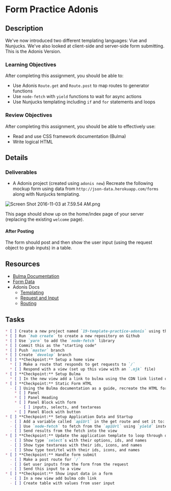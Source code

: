 # Form Practice Adonis

## Description

We've now introduced two different templating languages: Vue and Nunjucks.
We've also looked at client-side and server-side form submitting.
This is the Adonis Version.

### Learning Objectives

After completing this assignment, you should be able to:

* Use Adonis `Route.get` and `Route.post` to map routes to generator functions
* Use `node-fetch` with `yield` functions to wait for async actions
* Use Nunjucks templating including `if` and `for` statements and loops

### Review Objectives

After completing this assignment, you should be able to effectively use:

* Read and use CSS framework documentation (Bulma)
* Write logical HTML

## Details

### Deliverables

* A Adonis project (created using `adonis new`)
Recreate the following mockup form using data from `http://json-data.herokuapp.com/forms` along with Nunjucks templating.

![Screen Shot 2016-11-03 at 7.59.54 AM.png](https://tiy-learn-content.s3.amazonaws.com/f694e68e-Screen%20Shot%202016-11-03%20at%207.59.54%20AM.png)

This page should show up on the home/index page of your server (replacing the existing `welcome` page).

#### After Posting

The form should post and then show the user input (using the request object to grab inputs) in a table.

## Resources

* [Bulma Documentation](http://bulma.io/documentation/overview/start/)
* [Form Data](http://json-data.herokuapp.com/forms)
* Adonis Docs
  - [Templating](http://www.adonisjs.com/docs/3.1/templating)
  - [Request and Input](http://www.adonisjs.com/docs/3.1/request)
  - [Routing](http://www.adonisjs.com/docs/3.1/routing)

## Tasks

```md
* [ ] Create a new project named `19-template-practice-adonis` using the `adonis new` command
* [ ] Run `hub create` to create a new repository on Github
* [ ] Use `yarn` to add the `node-fetch` library
* [ ] Commit this as the "starting code"
* [ ] Push `master` branch
* [ ] Create `develop` branch
* [ ] **Checkpoint:** Setup a home view
  * [ ] Make a route that responds to get requests to `/`
  * [ ] Respond with a view (set up this view with an `.njk` file)
* [ ] **Checkpoint:** Setup Bulma
  * [ ] In the new view add a link to bulma using the CDN link listed on Bulma's website
* [ ] **Checkpoint:** Static Form HTML
  - [ ] Using the Bulma documentation as a guide, recreate the HTML for the form
    * [ ] Panel
    * [ ] Panel Heading
    * [ ] Panel Block with form
      - [ ] inputs, selects, and textareas
    * [ ] Panel Block with button
* [ ] **Checkpoint:** Setup Application Data and Startup
  - [ ] Add a variable called `apiUrl` in the get route and set it to: `http://json-data.herokuapp.com/forms`
  - [ ] Use `node-fetch` to fetch from the `apiUrl` using `yield` instead of `.then` chaining
  - [ ] Send results from the fetch into the view
* [ ] **Checkpoint:** Update the application template to loop through data fetched
  - [ ] Show type `select`s with their options, ids, and names
  - [ ] Show type textareas with their ids, icons, and names
  - [ ] Show type text/tel with their ids, icons, and names
* [ ] **Checkpoint:** Handle form submit
  - [ ] Make a post route for `/`
  - [ ] Get user inputs from the form from the request
  - [ ] Send this input to a view
* [ ] **Checkpoint:** Show input data in a form
  - [ ] In a new view add bulma cdn link
  - [ ] Create table with values from user input
```
